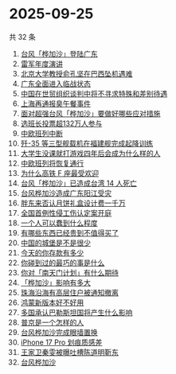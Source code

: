 # 2025-09-25

共 32 条

<!-- BEGIN -->
<!-- 最后更新时间 Thu Sep 25 2025 20:43:49 GMT+0800 (China Standard Time) -->

1. [台风「桦加沙」登陆广东](https://www.zhihu.com/search?q=%E5%8F%B0%E9%A3%8E%E3%80%8C%E6%A1%A6%E5%8A%A0%E6%B2%99%E3%80%8D%E7%99%BB%E9%99%86%E5%B9%BF%E4%B8%9C)
1. [雷军年度演讲](https://www.zhihu.com/search?q=%E9%9B%B7%E5%86%9B%E5%B9%B4%E5%BA%A6%E6%BC%94%E8%AE%B2)
1. [北京大学教授俞孔坚在巴西坠机遇难](https://www.zhihu.com/search?q=%E5%8C%97%E4%BA%AC%E5%A4%A7%E5%AD%A6%E6%95%99%E6%8E%88%E4%BF%9E%E5%AD%94%E5%9D%9A%E5%9C%A8%E5%B7%B4%E8%A5%BF%E5%9D%A0%E6%9C%BA%E9%81%87%E9%9A%BE)
1. [广东全面进入临战状态](https://www.zhihu.com/search?q=%E5%B9%BF%E4%B8%9C%E5%85%A8%E9%9D%A2%E8%BF%9B%E5%85%A5%E4%B8%B4%E6%88%98%E7%8A%B6%E6%80%81)
1. [中国在世贸组织谈判中将不寻求特殊和差别待遇](https://www.zhihu.com/search?q=%E4%B8%AD%E5%9B%BD%E5%9C%A8%E4%B8%96%E8%B4%B8%E7%BB%84%E7%BB%87%E8%B0%88%E5%88%A4%E4%B8%AD%E5%B0%86%E4%B8%8D%E5%AF%BB%E6%B1%82%E7%89%B9%E6%AE%8A%E5%92%8C%E5%B7%AE%E5%88%AB%E5%BE%85%E9%81%87)
1. [上海再通报臭午餐事件](https://www.zhihu.com/search?q=%E4%B8%8A%E6%B5%B7%E5%86%8D%E9%80%9A%E6%8A%A5%E8%87%AD%E5%8D%88%E9%A4%90%E4%BA%8B%E4%BB%B6)
1. [面对超强台风「桦加沙」要做好哪些应对措施](https://www.zhihu.com/search?q=%E9%9D%A2%E5%AF%B9%E8%B6%85%E5%BC%BA%E5%8F%B0%E9%A3%8E%E3%80%8C%E6%A1%A6%E5%8A%A0%E6%B2%99%E3%80%8D%E8%A6%81%E5%81%9A%E5%A5%BD%E5%93%AA%E4%BA%9B%E5%BA%94%E5%AF%B9%E6%8E%AA%E6%96%BD)
1. [选班长投票超132万人参与](https://www.zhihu.com/search?q=%E9%80%89%E7%8F%AD%E9%95%BF%E6%8A%95%E7%A5%A8%E8%B6%85132%E4%B8%87%E4%BA%BA%E5%8F%82%E4%B8%8E)
1. [中欧班列中断](https://www.zhihu.com/search?q=%E4%B8%AD%E6%AC%A7%E7%8F%AD%E5%88%97%E4%B8%AD%E6%96%AD)
1. [歼-35 等三型舰载机在福建舰完成起降训练](https://www.zhihu.com/search?q=%E6%AD%BC-35%20%E7%AD%89%E4%B8%89%E5%9E%8B%E8%88%B0%E8%BD%BD%E6%9C%BA%E5%9C%A8%E7%A6%8F%E5%BB%BA%E8%88%B0%E5%AE%8C%E6%88%90%E8%B5%B7%E9%99%8D%E8%AE%AD%E7%BB%83)
1. [大学生没课就打游戏四年后会成为什么样的人](https://www.zhihu.com/search?q=%E5%A4%A7%E5%AD%A6%E7%94%9F%E6%B2%A1%E8%AF%BE%E5%B0%B1%E6%89%93%E6%B8%B8%E6%88%8F%E5%9B%9B%E5%B9%B4%E5%90%8E%E4%BC%9A%E6%88%90%E4%B8%BA%E4%BB%80%E4%B9%88%E6%A0%B7%E7%9A%84%E4%BA%BA)
1. [中欧班列将恢复通行](https://www.zhihu.com/search?q=%E4%B8%AD%E6%AC%A7%E7%8F%AD%E5%88%97%E5%B0%86%E6%81%A2%E5%A4%8D%E9%80%9A%E8%A1%8C)
1. [为什么高铁 F 座最受欢迎](https://www.zhihu.com/search?q=%E4%B8%BA%E4%BB%80%E4%B9%88%E9%AB%98%E9%93%81%20F%20%E5%BA%A7%E6%9C%80%E5%8F%97%E6%AC%A2%E8%BF%8E)
1. [台风「桦加沙」已造成台湾 14 人死亡](https://www.zhihu.com/search?q=%E5%8F%B0%E9%A3%8E%E3%80%8C%E6%A1%A6%E5%8A%A0%E6%B2%99%E3%80%8D%E5%B7%B2%E9%80%A0%E6%88%90%E5%8F%B0%E6%B9%BE%2014%20%E4%BA%BA%E6%AD%BB%E4%BA%A1)
1. [台风桦加沙造成广东阳江受灾](https://www.zhihu.com/search?q=%E5%8F%B0%E9%A3%8E%E6%A1%A6%E5%8A%A0%E6%B2%99%E9%80%A0%E6%88%90%E5%B9%BF%E4%B8%9C%E9%98%B3%E6%B1%9F%E5%8F%97%E7%81%BE)
1. [胖东来否认月饼礼盒设计费一千万](https://www.zhihu.com/search?q=%E8%83%96%E4%B8%9C%E6%9D%A5%E5%90%A6%E8%AE%A4%E6%9C%88%E9%A5%BC%E7%A4%BC%E7%9B%92%E8%AE%BE%E8%AE%A1%E8%B4%B9%E4%B8%80%E5%8D%83%E4%B8%87)
1. [全国首例性侵工伤认定案开庭](https://www.zhihu.com/search?q=%E5%85%A8%E5%9B%BD%E9%A6%96%E4%BE%8B%E6%80%A7%E4%BE%B5%E5%B7%A5%E4%BC%A4%E8%AE%A4%E5%AE%9A%E6%A1%88%E5%BC%80%E5%BA%AD)
1. [一个人可以蠢到什么程度](https://www.zhihu.com/search?q=%E4%B8%80%E4%B8%AA%E4%BA%BA%E5%8F%AF%E4%BB%A5%E8%A0%A2%E5%88%B0%E4%BB%80%E4%B9%88%E7%A8%8B%E5%BA%A6)
1. [有哪些东西已经贵到不值得买了](https://www.zhihu.com/search?q=%E6%9C%89%E5%93%AA%E4%BA%9B%E4%B8%9C%E8%A5%BF%E5%B7%B2%E7%BB%8F%E8%B4%B5%E5%88%B0%E4%B8%8D%E5%80%BC%E5%BE%97%E4%B9%B0%E4%BA%86)
1. [中国的城堡是不是很少](https://www.zhihu.com/search?q=%E4%B8%AD%E5%9B%BD%E7%9A%84%E5%9F%8E%E5%A0%A1%E6%98%AF%E4%B8%8D%E6%98%AF%E5%BE%88%E5%B0%91)
1. [今天的你存款有多少](https://www.zhihu.com/search?q=%E4%BB%8A%E5%A4%A9%E7%9A%84%E4%BD%A0%E5%AD%98%E6%AC%BE%E6%9C%89%E5%A4%9A%E5%B0%91)
1. [你碰到过的最巧的事是什么](https://www.zhihu.com/search?q=%E4%BD%A0%E7%A2%B0%E5%88%B0%E8%BF%87%E7%9A%84%E6%9C%80%E5%B7%A7%E7%9A%84%E4%BA%8B%E6%98%AF%E4%BB%80%E4%B9%88)
1. [你对「南天门计划」有什么期待](https://www.zhihu.com/search?q=%E4%BD%A0%E5%AF%B9%E3%80%8C%E5%8D%97%E5%A4%A9%E9%97%A8%E8%AE%A1%E5%88%92%E3%80%8D%E6%9C%89%E4%BB%80%E4%B9%88%E6%9C%9F%E5%BE%85)
1. [「桦加沙」影响有多大](https://www.zhihu.com/search?q=%E3%80%8C%E6%A1%A6%E5%8A%A0%E6%B2%99%E3%80%8D%E5%BD%B1%E5%93%8D%E6%9C%89%E5%A4%9A%E5%A4%A7)
1. [珠海沿海有高层住户被通知撤离](https://www.zhihu.com/search?q=%E7%8F%A0%E6%B5%B7%E6%B2%BF%E6%B5%B7%E6%9C%89%E9%AB%98%E5%B1%82%E4%BD%8F%E6%88%B7%E8%A2%AB%E9%80%9A%E7%9F%A5%E6%92%A4%E7%A6%BB)
1. [鸿蒙新版本好不好用](https://www.zhihu.com/search?q=%E9%B8%BF%E8%92%99%E6%96%B0%E7%89%88%E6%9C%AC%E5%A5%BD%E4%B8%8D%E5%A5%BD%E7%94%A8)
1. [多国承认巴勒斯坦国将产生什么影响](https://www.zhihu.com/search?q=%E5%A4%9A%E5%9B%BD%E6%89%BF%E8%AE%A4%E5%B7%B4%E5%8B%92%E6%96%AF%E5%9D%A6%E5%9B%BD%E5%B0%86%E4%BA%A7%E7%94%9F%E4%BB%80%E4%B9%88%E5%BD%B1%E5%93%8D)
1. [普京是一个怎样的人](https://www.zhihu.com/search?q=%E6%99%AE%E4%BA%AC%E6%98%AF%E4%B8%80%E4%B8%AA%E6%80%8E%E6%A0%B7%E7%9A%84%E4%BA%BA)
1. [台风桦加沙完成眼墙置换](https://www.zhihu.com/search?q=%E5%8F%B0%E9%A3%8E%E6%A1%A6%E5%8A%A0%E6%B2%99%E5%AE%8C%E6%88%90%E7%9C%BC%E5%A2%99%E7%BD%AE%E6%8D%A2)
1. [iPhone 17 Pro 划痕质感差](https://www.zhihu.com/search?q=iPhone%2017%20Pro%20%E5%88%92%E7%97%95%E8%B4%A8%E6%84%9F%E5%B7%AE)
1. [王家卫秦雯被曝吐槽陈道明靳东](https://www.zhihu.com/search?q=%E7%8E%8B%E5%AE%B6%E5%8D%AB%E7%A7%A6%E9%9B%AF%E8%A2%AB%E6%9B%9D%E5%90%90%E6%A7%BD%E9%99%88%E9%81%93%E6%98%8E%E9%9D%B3%E4%B8%9C)
1. [台风桦加沙](https://www.zhihu.com/search?q=%E5%8F%B0%E9%A3%8E%E6%A1%A6%E5%8A%A0%E6%B2%99)

<!-- END -->
